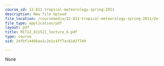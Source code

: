 ```yaml
---
course_id: 12-811-tropical-meteorology-spring-2011
description: New file Upload
file_location: /coursemedia/12-811-tropical-meteorology-spring-2011/2efbf1448baa1c2e1c4ff7ac61d27749_MIT12_811S11_lecture_6.pdf
file_type: application/pdf
layout: pdf
title: MIT12_811S11_lecture_6.pdf
type: course
uid: 2efbf1448baa1c2e1c4ff7ac61d27749

---
```

None